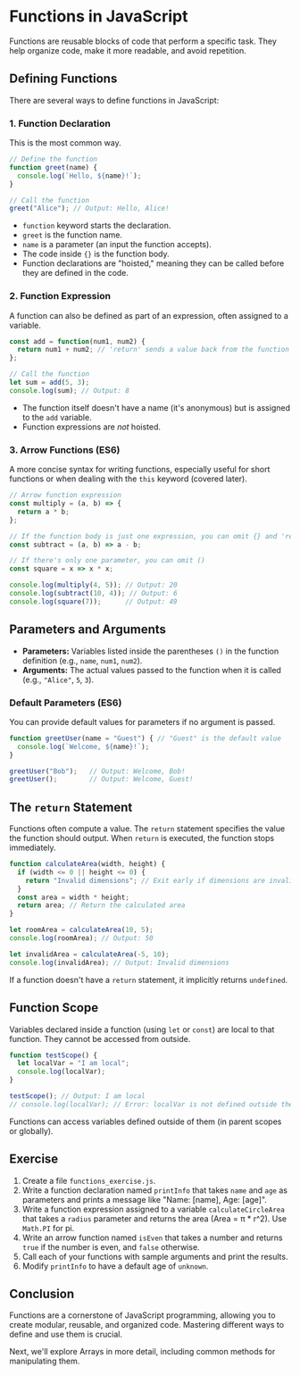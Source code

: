 # Functions in JavaScript

Functions are reusable blocks of code that perform a specific task. They help organize code, make it more readable, and avoid repetition.

## Defining Functions

There are several ways to define functions in JavaScript:

### 1. Function Declaration

This is the most common way.

```javascript
// Define the function
function greet(name) {
  console.log(`Hello, ${name}!`);
}

// Call the function
greet("Alice"); // Output: Hello, Alice!
```
-   `function` keyword starts the declaration.
-   `greet` is the function name.
-   `name` is a parameter (an input the function accepts).
-   The code inside `{}` is the function body.
-   Function declarations are "hoisted," meaning they can be called before they are defined in the code.

### 2. Function Expression

A function can also be defined as part of an expression, often assigned to a variable.

```javascript
const add = function(num1, num2) {
  return num1 + num2; // 'return' sends a value back from the function
};

// Call the function
let sum = add(5, 3);
console.log(sum); // Output: 8
```
-   The function itself doesn't have a name (it's anonymous) but is assigned to the `add` variable.
-   Function expressions are *not* hoisted.

### 3. Arrow Functions (ES6)

A more concise syntax for writing functions, especially useful for short functions or when dealing with the `this` keyword (covered later).

```javascript
// Arrow function expression
const multiply = (a, b) => {
  return a * b;
};

// If the function body is just one expression, you can omit {} and 'return'
const subtract = (a, b) => a - b;

// If there's only one parameter, you can omit ()
const square = x => x * x;

console.log(multiply(4, 5)); // Output: 20
console.log(subtract(10, 4)); // Output: 6
console.log(square(7));      // Output: 49
```

## Parameters and Arguments

-   **Parameters:** Variables listed inside the parentheses `()` in the function definition (e.g., `name`, `num1`, `num2`).
-   **Arguments:** The actual values passed to the function when it is called (e.g., `"Alice"`, `5`, `3`).

### Default Parameters (ES6)

You can provide default values for parameters if no argument is passed.

```javascript
function greetUser(name = "Guest") { // "Guest" is the default value
  console.log(`Welcome, ${name}!`);
}

greetUser("Bob");   // Output: Welcome, Bob!
greetUser();        // Output: Welcome, Guest!
```

## The `return` Statement

Functions often compute a value. The `return` statement specifies the value the function should output. When `return` is executed, the function stops immediately.

```javascript
function calculateArea(width, height) {
  if (width <= 0 || height <= 0) {
    return "Invalid dimensions"; // Exit early if dimensions are invalid
  }
  const area = width * height;
  return area; // Return the calculated area
}

let roomArea = calculateArea(10, 5);
console.log(roomArea); // Output: 50

let invalidArea = calculateArea(-5, 10);
console.log(invalidArea); // Output: Invalid dimensions
```
If a function doesn't have a `return` statement, it implicitly returns `undefined`.

## Function Scope

Variables declared inside a function (using `let` or `const`) are local to that function. They cannot be accessed from outside.

```javascript
function testScope() {
  let localVar = "I am local";
  console.log(localVar); 
}

testScope(); // Output: I am local
// console.log(localVar); // Error: localVar is not defined outside the function
```
Functions can access variables defined outside of them (in parent scopes or globally).

## Exercise

1.  Create a file `functions_exercise.js`.
2.  Write a function declaration named `printInfo` that takes `name` and `age` as parameters and prints a message like "Name: [name], Age: [age]".
3.  Write a function expression assigned to a variable `calculateCircleArea` that takes a `radius` parameter and returns the area (Area = π * r^2). Use `Math.PI` for pi.
4.  Write an arrow function named `isEven` that takes a number and returns `true` if the number is even, and `false` otherwise.
5.  Call each of your functions with sample arguments and print the results.
6.  Modify `printInfo` to have a default age of `unknown`.

## Conclusion

Functions are a cornerstone of JavaScript programming, allowing you to create modular, reusable, and organized code. Mastering different ways to define and use them is crucial.

Next, we'll explore Arrays in more detail, including common methods for manipulating them.
